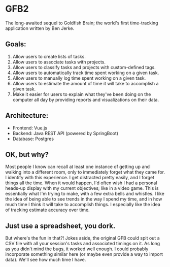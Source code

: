 # GFB2
The long-awaited sequel to Goldfish Brain; the world's first time-tracking application written by Ben Jerke. 

## Goals: 
1. Allow users to create lists of tasks.
2. Allow users to associate tasks with projects.
3. Allow users to classify tasks and projects with custom-defined tags.
4. Allow users to automatically track time spent working on a given task.
5. Allow users to manually log time spent working on a given task.
6. Allow users to estimate the amount of time it will take to accomplish a given task.
7. Make it easier for users to explain what they've been doing on the computer all day by providing reports and visualizations on their data. 

## Architecture: 
- Frontend: Vue.js
- Backend: Java REST API (powered by SpringBoot) 
- Database: Postgres

## OK, but why? 
Most people I know can recall at least one instance of getting up and walking into a different room, only to immediately forget what they came for. I identify with this experience. I get distracted pretty easily, and I forget things all the time. When it would happen, I'd often wish I had a personal heads-up display with my current objectives; like in a video game. This is essentially what I'm trying to make, with a few extra bells and whistles. I like the idea of being able to see trends in the way I spend my time, and in how much time I think it will take to accomplish things. I especially like the idea of tracking estimate accuracy over time. 

## Just use a spreadsheet, you dork. 
But where's the fun in that?!
Jokes aside, the original GFB could spit out a CSV file with all your session's tasks and associated timings on it. As long as you didn't mind the bugs, it worked well enough. I could probably incorporate something similar here (or maybe even provide a way to import data). We'll see how much time I have. 
